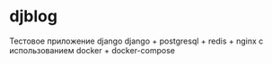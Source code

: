 # djblog

Тестовое приложение django
django + postgresql + redis + nginx
с использованием docker + docker-compose